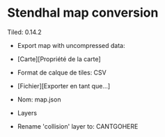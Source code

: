 Stendhal map conversion  
=======================  
  
Tiled: 0.14.2  
  
* Export map with uncompressed data:  
  
- [Carte][Propriété de la carte]  
- Format de calque de tiles: CSV  
  
- [Fichier][Exporter en tant que...]  
- Nom: map.json  
  
  
* Layers  
  
- Rename 'collision' layer to: CANTGOHERE  
